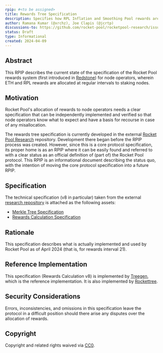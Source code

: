 ```yaml
---
rpip: #<to be assigned>
title: Rewards Tree Specification
description: Specifies how RPL Inflation and Smoothing Pool rewards are allocated to node operators
author: Ramana Kumar (@xrchz), Joe Clapis (@jcrtp)
discussions-to: https://github.com/rocket-pool/rocketpool-research/issues
status: Draft
type: Informational
created: 2024-04-09
---
```


## Abstract
This RPIP describes the current state of the specification of the Rocket Pool rewards system (first introduced in [Redstone](https://medium.com/rocket-pool/rocket-pool-the-merge-redstone-601d9efd6b4)) for node operators, wherein ETH and RPL rewards are allocated at regular intervals to staking nodes.

## Motivation
Rocket Pool's allocation of rewards to node operators needs a clear specification that can be independently implemented and verified so that node operators know what to expect and have a basis for recourse in case of any misallocation.

The rewards tree specification is currently developed in the external [Rocket Pool Research](https://github.com/rocket-pool/rocketpool-research/tree/master/Merkle%20Rewards%20System) repository. Development there began before the RPIP process was created. However, since this is a core protocol specification, its proper home is as an RPIP where it can be easily found and referred to with a clear status as an official definition of (part of) the Rocket Pool protocol. This RPIP is an informational document describing the status quo, with the intention of moving the core protocol specification into a future RPIP.

## Specification
The technical specification (v8 in particular) taken from the external [research repository](https://github.com/rocket-pool/rocketpool-research/tree/master/Merkle%20Rewards%20System) is attached as the following assets:

* [Merkle Tree Specification](../assets/rpip-tree/merkle-tree-spec.md)
* [Rewards Calculation Specification](../assets/rpip-tree/rewards-calculation-spec.md)

## Rationale
This specification describes what is actually implemented and used by Rocket Pool as of April 2024 (that is, for rewards interval 21).

## Reference Implementation
This specification (Rewards Calculation v8) is implemented by [Treegen](https://github.com/rocket-pool/treegen/tree/a92de2f75e8188c450653b01af5ab27f97a14ec3), which is the reference implementation. It is also implemented by [Rockettree](https://github.com/xrchz/rockettree/tree/ce9bca3d15ce490804ea8e31ebfd5a24723dc8cf).

## Security Considerations
Errors, inconsistencies, and omissions in this specification leave the protocol in a difficult position should there arise any disputes over the allocation of rewards.

## Copyright
Copyright and related rights waived via [CC0](https://creativecommons.org/publicdomain/zero/1.0/).
